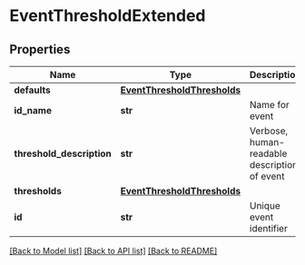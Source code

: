 # EventThresholdExtended

## Properties
Name | Type | Description | Notes
------------ | ------------- | ------------- | -------------
**defaults** | [**EventThresholdThresholds**](EventThresholdThresholds.md) |  | [optional] 
**id_name** | **str** | Name for event | [optional] 
**threshold_description** | **str** | Verbose, human-readable description of event | [optional] 
**thresholds** | [**EventThresholdThresholds**](EventThresholdThresholds.md) |  | [optional] 
**id** | **str** | Unique event identifier | [optional] 

[[Back to Model list]](../README.md#documentation-for-models) [[Back to API list]](../README.md#documentation-for-api-endpoints) [[Back to README]](../README.md)


